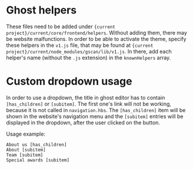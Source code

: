 # Ghost helpers
These files need to be added under `{current project}/current/core/frontend/helpers`. Without adding them, there may be website malfunctions.
In order to be able to activate the theme, specify these helpers in the `v1.js` file, that may be found at `{current project}/current/node_modules/gscan/lib/v1.js`. In there, add each helper's name (without the `.js` extension) in the `knownHelpers` array.

# Custom dropdown usage
In order to use a dropdown, the title in ghost editor has to contain `[has_children]` or `[subitem]`. The first one's link will not be working, because it is not called in `navigation.hbs`. The `[has_children]` item will be shown in the website's navigation menu and the `[subitem]` entries will be displayed in the dropdown, after the user clicked on the button.

Usage example:
```
About us [has_children]
About [subitem]
Team [subitem]
Special awards [subitem]
```
